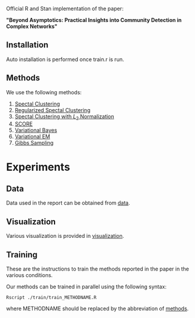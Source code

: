 Official R and Stan implementation of the paper: 

**"Beyond Asymptotics: Practical Insights into Community Detection in Complex Networks"**

Installation
-------------

Auto installation is performed once train.r is run.

Methods
--------------------------

We use the following methods:
1. [Spectal Clustering](./methods/spectral_clustering.R)
2. [Regularized Spectal Clustering](./methods/spectral_regularized.R)
3. [Spectal Clustering with $L_2$ Normalization](./methods/spectral_l2.R)
4. [SCORE](./methods/spectral_score.R)
5. [Variational Bayes](./methods/Variational_Bayes.R)
6. [Variational EM](./methods/Variational_EM.R)
7. [Gibbs Sampling](./methods/Gibbs_Sampling.R)

Experiments
============

Data
--------------------------

Data used in the report can be obtained from [data](./data/).

Visualization
--------------------------

Various visualization is provided in [visualization](./analysis/Vis.rmd).

Training
--------------------------
These are the instructions to train the methods reported in the paper in the various conditions.

Our methods can be trained in parallel using the following syntax:

```
Rscript ./train/train_METHODNAME.R
```

where METHODNAME should be replaced by the abbreviation of [methods](./methods/).